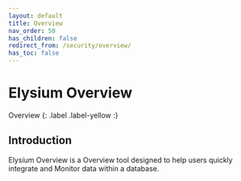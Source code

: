 ```yaml
---
layout: default
title: Overview
nav_order: 50
has_children: false
redirect_from: /security/overview/
has_toc: false
---
```


# Elysium Overview
Overview
{: .label .label-yellow :}

## Introduction

Elysium Overview is a Overview tool designed to help users quickly integrate and Monitor data within a database. 